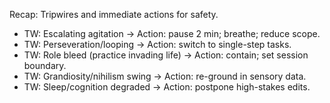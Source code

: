 Recap: Tripwires and immediate actions for safety.
- TW: Escalating agitation → Action: pause 2 min; breathe; reduce scope.
- TW: Perseveration/looping → Action: switch to single-step tasks.
- TW: Role bleed (practice invading life) → Action: contain; set session boundary.
- TW: Grandiosity/nihilism swing → Action: re-ground in sensory data.
- TW: Sleep/cognition degraded → Action: postpone high-stakes edits.

